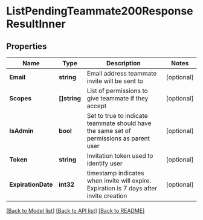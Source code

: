 # ListPendingTeammate200ResponseResultInner

## Properties

Name | Type | Description | Notes
------------ | ------------- | ------------- | -------------
**Email** | **string** | Email address teammate invite will be sent to |[optional] 
**Scopes** | **[]string** | List of permissions to give teammate if they accept |[optional] 
**IsAdmin** | **bool** | Set to true to indicate teammate should have the same set of permissions as parent user |[optional] 
**Token** | **string** | Invitation token used to identify user |[optional] 
**ExpirationDate** | **int32** | timestamp indicates when invite will expire. Expiration is 7 days after invite creation |[optional] 

[[Back to Model list]](../README.md#documentation-for-models) [[Back to API list]](../README.md#documentation-for-api-endpoints) [[Back to README]](../README.md)


